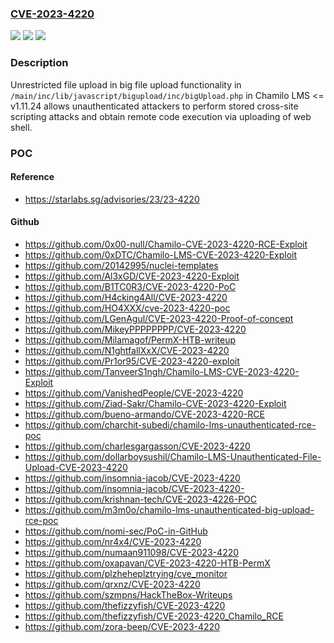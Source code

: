 ### [CVE-2023-4220](https://cve.mitre.org/cgi-bin/cvename.cgi?name=CVE-2023-4220)
![](https://img.shields.io/static/v1?label=Product&message=Chamilo&color=blue)
![](https://img.shields.io/static/v1?label=Version&message=0%20&color=brightgreen)
![](https://img.shields.io/static/v1?label=Vulnerability&message=CWE-434%20Unrestricted%20Upload%20of%20File%20with%20Dangerous%20Type&color=brightgreen)

### Description

Unrestricted file upload in big file upload functionality in `/main/inc/lib/javascript/bigupload/inc/bigUpload.php` in Chamilo LMS <= v1.11.24 allows unauthenticated attackers to perform stored cross-site scripting attacks and obtain remote code execution via uploading of web shell.

### POC

#### Reference
- https://starlabs.sg/advisories/23/23-4220

#### Github
- https://github.com/0x00-null/Chamilo-CVE-2023-4220-RCE-Exploit
- https://github.com/0xDTC/Chamilo-LMS-CVE-2023-4220-Exploit
- https://github.com/20142995/nuclei-templates
- https://github.com/Al3xGD/CVE-2023-4220-Exploit
- https://github.com/B1TC0R3/CVE-2023-4220-PoC
- https://github.com/H4cking4All/CVE-2023-4220
- https://github.com/HO4XXX/cve-2023-4220-poc
- https://github.com/LGenAgul/CVE-2023-4220-Proof-of-concept
- https://github.com/MikeyPPPPPPPP/CVE-2023-4220
- https://github.com/Milamagof/PermX-HTB-writeup
- https://github.com/N1ghtfallXxX/CVE-2023-4220
- https://github.com/Pr1or95/CVE-2023-4220-exploit
- https://github.com/TanveerS1ngh/Chamilo-LMS-CVE-2023-4220-Exploit
- https://github.com/VanishedPeople/CVE-2023-4220
- https://github.com/Ziad-Sakr/Chamilo-CVE-2023-4220-Exploit
- https://github.com/bueno-armando/CVE-2023-4220-RCE
- https://github.com/charchit-subedi/chamilo-lms-unauthenticated-rce-poc
- https://github.com/charlesgargasson/CVE-2023-4220
- https://github.com/dollarboysushil/Chamilo-LMS-Unauthenticated-File-Upload-CVE-2023-4220
- https://github.com/insomnia-jacob/CVE-2023-4220
- https://github.com/insomnia-jacob/CVE-2023-4220-
- https://github.com/krishnan-tech/CVE-2023-4226-POC
- https://github.com/m3m0o/chamilo-lms-unauthenticated-big-upload-rce-poc
- https://github.com/nomi-sec/PoC-in-GitHub
- https://github.com/nr4x4/CVE-2023-4220
- https://github.com/numaan911098/CVE-2023-4220
- https://github.com/oxapavan/CVE-2023-4220-HTB-PermX
- https://github.com/plzheheplztrying/cve_monitor
- https://github.com/qrxnz/CVE-2023-4220
- https://github.com/szmpns/HackTheBox-Writeups
- https://github.com/thefizzyfish/CVE-2023-4220
- https://github.com/thefizzyfish/CVE-2023-4220_Chamilo_RCE
- https://github.com/zora-beep/CVE-2023-4220

